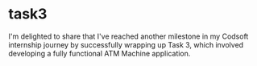 # task3
I'm delighted to share that I've reached another milestone in my Codsoft internship journey by successfully wrapping up Task 3,
which involved developing a fully functional ATM Machine application. 
